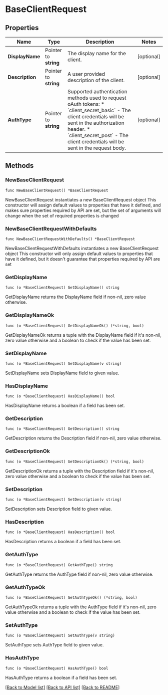 # BaseClientRequest

## Properties

Name | Type | Description | Notes
------------ | ------------- | ------------- | -------------
**DisplayName** | Pointer to **string** | The display name for the client. | [optional] 
**Description** | Pointer to **string** | A user provided description of the client. | [optional] 
**AuthType** | Pointer to **string** | Supported authentication methods used to request oAuth tokens: * &#x60;client_secret_basic&#x60; - The client credentials will be sent in the authorization header. * &#x60;client_secret_post&#x60; - The client credentials will be sent in the request body. | [optional] 

## Methods

### NewBaseClientRequest

`func NewBaseClientRequest() *BaseClientRequest`

NewBaseClientRequest instantiates a new BaseClientRequest object
This constructor will assign default values to properties that have it defined,
and makes sure properties required by API are set, but the set of arguments
will change when the set of required properties is changed

### NewBaseClientRequestWithDefaults

`func NewBaseClientRequestWithDefaults() *BaseClientRequest`

NewBaseClientRequestWithDefaults instantiates a new BaseClientRequest object
This constructor will only assign default values to properties that have it defined,
but it doesn't guarantee that properties required by API are set

### GetDisplayName

`func (o *BaseClientRequest) GetDisplayName() string`

GetDisplayName returns the DisplayName field if non-nil, zero value otherwise.

### GetDisplayNameOk

`func (o *BaseClientRequest) GetDisplayNameOk() (*string, bool)`

GetDisplayNameOk returns a tuple with the DisplayName field if it's non-nil, zero value otherwise
and a boolean to check if the value has been set.

### SetDisplayName

`func (o *BaseClientRequest) SetDisplayName(v string)`

SetDisplayName sets DisplayName field to given value.

### HasDisplayName

`func (o *BaseClientRequest) HasDisplayName() bool`

HasDisplayName returns a boolean if a field has been set.

### GetDescription

`func (o *BaseClientRequest) GetDescription() string`

GetDescription returns the Description field if non-nil, zero value otherwise.

### GetDescriptionOk

`func (o *BaseClientRequest) GetDescriptionOk() (*string, bool)`

GetDescriptionOk returns a tuple with the Description field if it's non-nil, zero value otherwise
and a boolean to check if the value has been set.

### SetDescription

`func (o *BaseClientRequest) SetDescription(v string)`

SetDescription sets Description field to given value.

### HasDescription

`func (o *BaseClientRequest) HasDescription() bool`

HasDescription returns a boolean if a field has been set.

### GetAuthType

`func (o *BaseClientRequest) GetAuthType() string`

GetAuthType returns the AuthType field if non-nil, zero value otherwise.

### GetAuthTypeOk

`func (o *BaseClientRequest) GetAuthTypeOk() (*string, bool)`

GetAuthTypeOk returns a tuple with the AuthType field if it's non-nil, zero value otherwise
and a boolean to check if the value has been set.

### SetAuthType

`func (o *BaseClientRequest) SetAuthType(v string)`

SetAuthType sets AuthType field to given value.

### HasAuthType

`func (o *BaseClientRequest) HasAuthType() bool`

HasAuthType returns a boolean if a field has been set.


[[Back to Model list]](../README.md#documentation-for-models) [[Back to API list]](../README.md#documentation-for-api-endpoints) [[Back to README]](../README.md)


